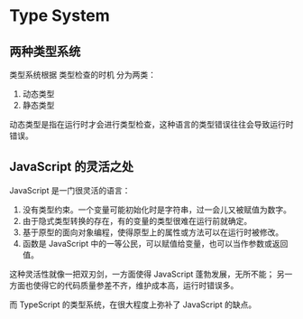 # Type System

## 两种类型系统

类型系统根据 类型检查的时机 分为两类：

1. 动态类型
2. 静态类型

动态类型是指在运行时才会进行类型检查，这种语言的类型错误往往会导致运行时错误。

## JavaScript 的灵活之处

JavaScript 是一门很灵活的语言：

1. 没有类型约束。一个变量可能初始化时是字符串，过一会儿又被赋值为数字。
2. 由于隐式类型转换的存在，有的变量的类型很难在运行前就确定。
3. 基于原型的面向对象编程，使得原型上的属性或方法可以在运行时被修改。
4. 函数是 JavaScript 中的一等公民，可以赋值给变量，也可以当作参数或返回值。

这种灵活性就像一把双刃剑，一方面使得 JavaScript 蓬勃发展，无所不能；
另一方面也使得它的代码质量参差不齐，维护成本高，运行时错误多。

而 TypeScript 的类型系统，在很大程度上弥补了 JavaScript 的缺点。